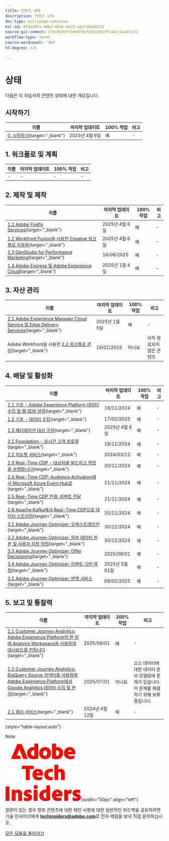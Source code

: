 ```yaml
---
title: 컨텐츠 상태
description: 컨텐츠 상태
doc-type: multipage-overview
exl-id: 8f9ae0fa-48b2-4da5-ab21-a6cf16a0b522
source-git-commit: 174c818dfc9edd78afd32cb919f14acc4aabca72
workflow-type: tm+mt
source-wordcount: '367'
ht-degree: 12%

---
```


# 상태

다음은 이 자습서의 콘텐츠 상태에 대한 개요입니다.

## 시작하기

| 이름 | 마지막 업데이트 | 100% 작업 | 비고 |
| ---------------------- | ------------ | ------------ |------------ |
| [0. 시작하기](./modules/getting-started/gettingstarted/getting-started.md){target="_blank"} | 2025년 4월 6일 | 예 | - |

## &#x200B;1. 워크플로 및 계획

| 이름 | 마지막 업데이트 | 100% 작업 | 비고 |
| ---------------------- | ------------ | ------------ |------------ |
| - | - | - | - |

## &#x200B;2. 제작 및 제작

| 이름 | 마지막 업데이트 | 100% 작업 | 비고 |
| ---------------------- | ------------ | ------------ |------------ |
| [1.1 Adobe Firefly Services](./modules/creation-production/module1.1/firefly-services.md){target="_blank"} | 2025년 4월 6일 | 예 | - |
| [1.2 Workfront Fusion을 사용한 Creative 워크플로 자동화](./modules/creation-production/module1.2/automation.md){target="_blank"} | 2025년 4월 6일 | 예 | - |
| [1.3 GenStudio for Performance Marketing](./modules/creation-production/module1.3/genstudio.md){target="_blank"} | 16/06/2025 | 예 | - |
| [1.4 Adobe Express 및 Adobe Experience Cloud](./modules/creation-production/module1.4/express.md){target="_blank"} | 2025년 1월 4일 | 예 | - |


## &#x200B;3. 자산 관리

| 이름 | 마지막 업데이트 | 100% 작업 | 비고 |
| ---------------------- | ------------ | ------------ |------------ |
| [2.1 Adobe Experience Manager Cloud Service 및 Edge Delivery Services](./modules/asset-mgmt/module2.1/aemcs.md){target="_blank"} | 2025년 1월 5일 | 예 | - |
| Adobe Workfront을 사용한 [2.2 워크플로 관리](./modules/asset-mgmt/module2.2/workfront.md){target="_blank"} | 16/01/2025 | 아니요 | 아직 완료되지 않은 콘텐츠 |

## &#x200B;4. 배달 및 활성화

| 이름 | 마지막 업데이트 | 100% 작업 | 비고 |
| ---------------------- | ------------ | ------------ |------------ |
| [1.1 기초 - Adobe Experience Platform 데이터 수집 및 웹 SDK 설정](./modules/delivery-activation/datacollection/dc1.1/data-ingestion-launch-web-sdk.md){target="_blank"} | 18/11/2024 | 예 | - |
| [1.2 기초 - 데이터 수집](./modules/delivery-activation/datacollection/dc1.2/data-ingestion.md){target="_blank"} | 17/02/2025 | 예 | - |
| [1.3 페더레이션 대상 구성](./modules/delivery-activation/datacollection/dc1.3/fac.md){target="_blank"} | 2025년 4월 6일 | 예 | - |
| [2.1 Foundation - 실시간 고객 프로필](./modules/delivery-activation/rtcdp-b2c/rtcdpb2c-1/real-time-customer-profile.md){target="_blank"} | 19/11/2024 | 예 | - |
| [2.2 지능형 서비스](./modules/delivery-activation/rtcdp-b2c/rtcdpb2c-2/intelligent-services.md){target="_blank"} | 2024/03/12 | 예 | - |
| [2.3 Real-Time CDP - 대상자를 빌드하고 작업을 수행합니다](./modules/delivery-activation/rtcdp-b2c/rtcdpb2c-3/real-time-cdp-build-a-segment-take-action.md){target="_blank"} | 20/11/2024 | 예 | - |
| [2.4 Real-Time CDP: Audience Activation에서 Microsoft Azure Event Hub로](./modules/delivery-activation/rtcdp-b2c/rtcdpb2c-4/segment-activation-microsoft-azure-eventhub.md){target="_blank"} | 21/11/2024 | 예 | - |
| [2.5 Real-Time CDP 연결: 이벤트 전달](./modules/delivery-activation/rtcdp-b2c/rtcdpb2c-5/aep-data-collection-ssf.md){target="_blank"} | 21/11/2024 | 예 | - |
| [2.6 Apache Kafka에서 Real-Time CDP으로 데이터 스트리밍](./modules/delivery-activation/rtcdp-b2c/rtcdpb2c-6/aep-apache-kafka.md){target="_blank"} | 25/11/2024 | 예 | - |
| [3.1 Adobe Journey Optimizer: 오케스트레이션](./modules/delivery-activation/ajo-b2c/ajob2c-1/journey-orchestration-create-account.md){target="_blank"} | 30/12/2024 | 예 | - |
| [3.2 Adobe Journey Optimizer: 외부 데이터 원본 및 사용자 지정 작업](./modules/delivery-activation/ajo-b2c/ajob2c-2/journey-orchestration-external-weather-api-sms.md){target="_blank"} | 30/12/2024 | 예 | - |
| [3.3 Adobe Journey Optimizer: Offer Decisioning](./modules/delivery-activation/ajo-b2c/ajob2c-3/offer-decisioning.md){target="_blank"} | 2025/06/01 | 예 | - |
| [3.4 Adobe Journey Optimizer: 이벤트 기반 여정](./modules/delivery-activation/ajo-b2c/ajob2c-4/journeyoptimizer.md){target="_blank"} | 2025년 5월 01일 | 예 | - |
| [3.5 Adobe Journey Optimizer: 번역 서비스](./modules/delivery-activation/ajo-b2c/ajob2c-5/ajotranslationsvcs.md){target="_blank"} | 08/02/2025 | 예 | - |

## &#x200B;5. 보고 및 통찰력

| 이름 | 마지막 업데이트 | 100% 작업 | 비고 |
| ---------------------- | ------------ | ------------ |------------ |
| [1.1 Customer Journey Analytics: Adobe Experience Platform의 맨 위에 Analysis Workspace을 사용하여 대시보드를 만듭니다](./modules/reporting-insights/cja-b2c/cjab2c-1/customer-journey-analytics-build-a-dashboard.md){target="_blank"} | 2025/06/01 | 예 | - |
| [1.2 Customer Journey Analytics: BigQuery Source 커넥터를 사용하여 Adobe Experience Platform에서 Google Analytics 데이터 수집 및 분석](./modules/reporting-insights/cja-b2c/cjab2c-2/customer-journey-analytics-bigquery-gcp.md){target="_blank"} | 2025/07/01 | 아니요 | 소스 데이터에 대한 데이터 준비 모델링에 문제가 있습니다. 이 문제를 해결하기 위해 보류 중입니다. |
| [2.1 쿼리 서비스](./modules/reporting-insights/datadistiller/dd-1/query-service.md){target="_blank"} | 2024년 4월 12일 | 예 | - |

{style="table-layout:auto"}

>[!NOTE]
>
>![기술 내부자](./assets/images/techinsiders.png){width="50px" align="left"}
>
>질문이 있는 경우 향후 콘텐츠에 대한 제안 사항에 대한 일반적인 피드백을 공유하려면 기술 인사이더에게 **techinsiders@adobe.com**&#x200B;로 전자 메일을 보내 직접 문의하십시오.

[모든 모듈로 돌아가기](./overview.md)
